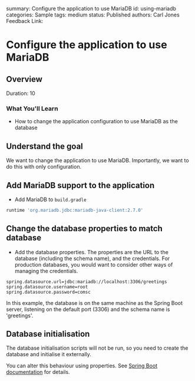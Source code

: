 summary: Configure the application to use MariaDB
id: using-mariadb
categories: Sample
tags: medium
status: Published
authors: Carl Jones
Feedback Link:

# Configure the application to use MariaDB
<!-- ------------------------ -->
## Overview
Duration: 10

### What You'll Learn
- How to change the application configuration to use MariaDB as the database

<!-- ------------------------ -->

## Understand the goal

We want to change the application to use MariaDB.  Importantly, we want to do this with only configuration.

## Add MariaDB support to the application

* Add MariaDB to ```build.gradle```

```groovy
runtime 'org.mariadb.jdbc:mariadb-java-client:2.7.0'
```


## Change the database properties to match database

* Add the database properties.  The properties are the URL to the database (including the schema name), and the credentials.  For production databases, you would want to consider other ways of managing the credentials.

```
spring.datasource.url=jdbc:mariadb://localhost:3306/greetings
spring.datasource.username=root
spring.datasource.password=comsc
```

In this example, the database is on the same machine as the Spring Boot server, listening on the default port (3306) and the schema name is 'greetings'.

## Database initialisation

The database initialisation scripts will not be run, so you need to create the database and initialise it externally.

You can alter this behaviour using properties. See [Spring Boot documentation](https://docs.spring.io/spring-boot/docs/current/reference/html/howto.html#howto-initialize-a-database-using-spring-jdbc) for details. 
